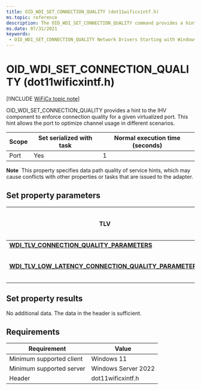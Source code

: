 ```yaml
---
title: OID_WDI_SET_CONNECTION_QUALITY (dot11wificxintf.h)
ms.topic: reference
description: The OID_WDI_SET_CONNECTION_QUALITY command provides a hint to the IHV component to enforce connection quality for a given virtualized port. This hint allows the port to optimize channel usage in different scenarios.
ms.date: 07/31/2021
keywords:
 - OID_WDI_SET_CONNECTION_QUALITY Network Drivers Starting with Windows Vista
---
```


# OID\_WDI\_SET\_CONNECTION\_QUALITY (dot11wificxintf.h)

[!INCLUDE [WiFiCx topic note](../includes/wificx-version-warning.md)]


OID\_WDI\_SET\_CONNECTION\_QUALITY provides a hint to the IHV component to enforce connection quality for a given virtualized port. This hint allows the port to optimize channel usage in different scenarios.

| Scope | Set serialized with task | Normal execution time (seconds) |
|-------|--------------------------|---------------------------------|
| Port  | Yes                      | 1                               |

 

**Note**  This property specifies data path quality of service hints, which may cause conflicts with other properties or tasks that are issued to the adapter.

 

## Set property parameters


| TLV                                                                                                                       | Multiple TLV instances allowed | Optional | Description                                                                                                                                                                                    |
|---------------------------------------------------------------------------------------------------------------------------|--------------------------------|----------|------------------------------------------------------------------------------------------------------------------------------------------------------------------------------------------------|
| [**WDI\_TLV\_CONNECTION\_QUALITY\_PARAMETERS**](./wdi-tlv-connection-quality-parameters.md)                           |                                |          | The desired Wi-Fi connection quality hint.                                                                                                                                                     |
| [**WDI\_TLV\_LOW\_LATENCY\_CONNECTION\_QUALITY\_PARAMETERS**](./wdi-tlv-low-latency-connection-quality-parameters.md) |                                | X        | The behavior for low latency connection quality. This is only required if the connection quality is set to [**WDI\_CONNECTION\_QUALITY\_LOW\_LATENCY**](/windows-hardware/drivers/ddi/dot11wificxtypes/ne-dot11wificxtypes-wdi_connection_quality_hint). |

 

## Set property results


No additional data. The data in the header is sufficient.

## Requirements

|Requirement|Value|
|--- |--- |
|Minimum supported client|Windows 11|
|Minimum supported server|Windows Server 2022|
|Header|dot11wificxintf.h|

 

